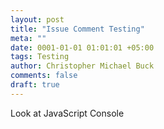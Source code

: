 ```yaml
---
layout: post
title: "Issue Comment Testing"
meta: ""
date: 0001-01-01 01:01:01 +05:00
tags: Testing
author: Christopher Michael Buck
comments: false
draft: true
---
```


Look at JavaScript Console

<script>
var data = {
  "title": "A test issue",
  "body": "This is a comment holder",
  "assignee": "butterwell",
  "milestone": 1,
  "labels": [
    "comment",
    "Label2"
  ]
}

var url = "https://api.github.com/repos/butterwell/github-issue-test/issues"
d3.json(url).post(data, function(a,b) {
    console.log(a)
    console.log(b)
})



</script>